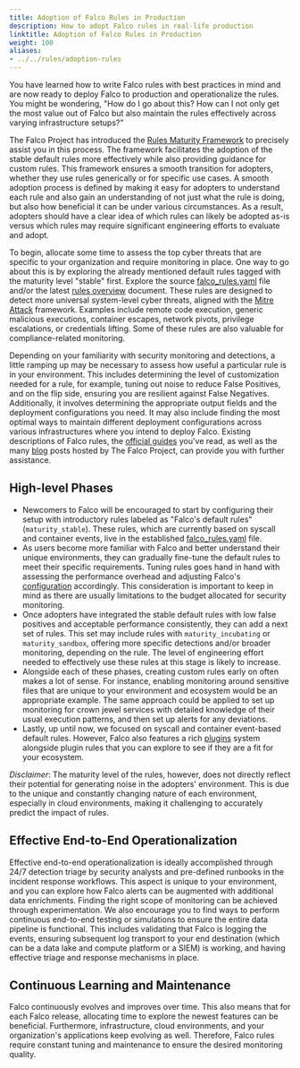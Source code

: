 ```yaml
---
title: Adoption of Falco Rules in Production
description: How to adopt Falco rules in real-life production
linktitle: Adoption of Falco Rules in Production
weight: 100
aliases:
- ../../rules/adoption-rules
---
```



You have learned how to write Falco rules with best practices in mind and are now ready to deploy Falco to production and operationalize the rules. You might be wondering, "How do I go about this? How can I not only get the most value out of Falco but also maintain the rules effectively across varying infrastructure setups?"

The Falco Project has introduced the [Rules Maturity Framework](https://github.com/falcosecurity/rules/blob/main/CONTRIBUTING.md#rules-maturity-framework) to precisely assist you in this process. The framework facilitates the adoption of the stable default rules more effectively while also providing guidance for custom rules. This framework ensures a smooth transition for adopters, whether they use rules generically or for specific use cases. A smooth adoption process is defined by making it easy for adopters to understand each rule and also gain an understanding of not just what the rule is doing, but also how beneficial it can be under various circumstances. As a result, adopters should have a clear idea of which rules can likely be adopted as-is versus which rules may require significant engineering efforts to evaluate and adopt.

To begin, allocate some time to assess the top cyber threats that are specific to your organization and require monitoring in place. One way to go about this is by exploring the already mentioned default rules tagged with the maturity level "stable" first. Explore the source [falco_rules.yaml](https://github.com/falcosecurity/rules/blob/main/rules/falco_rules.yaml) file and/or the latest [rules overview](https://falcosecurity.github.io/rules/) document. These rules are designed to detect more universal system-level cyber threats, aligned with the [Mitre Attack](https://attack.mitre.org/) framework. Examples include remote code execution, generic malicious executions, container escapes, network pivots, privilege escalations, or credentials lifting. Some of these rules are also valuable for compliance-related monitoring.

Depending on your familiarity with security monitoring and detections, a little ramping up may be necessary to assess how useful a particular rule is in your environment. This includes determining the level of customization needed for a rule, for example, tuning out noise to reduce False Positives, and on the flip side, ensuring you are resilient against False Negatives. Additionally, it involves determining the appropriate output fields and the deployment configurations you need. It may also include finding the most optimal ways to maintain different deployment configurations across various infrastructures where you intend to deploy Falco. Existing descriptions of Falco rules, the [official guides](https://falco.org/docs/) you've read, as well as the many [blog](https://falco.org/blog/) posts hosted by The Falco Project, can provide you with further assistance.

## High-level Phases

- Newcomers to Falco will be encouraged to start by configuring their setup with introductory rules labeled as "Falco's default rules" (`maturity_stable`). These rules, which are currently based on syscall and container events, live in the established [falco_rules.yaml](https://github.com/falcosecurity/rules/blob/main/rules/falco_rules.yaml) file.
- As users become more familiar with Falco and better understand their unique environments, they can gradually fine-tune the default rules to meet their specific requirements. Tuning rules goes hand in hand with assessing the performance overhead and adjusting Falco's [configuration](https://github.com/falcosecurity/falco/blob/master/falco.yaml) accordingly. This consideration is important to keep in mind as there are usually limitations to the budget allocated for security monitoring.
- Once adopters have integrated the stable default rules with low false positives and acceptable performance consistently, they can add a next set of rules. This set may include rules with `maturity_incubating` or `maturity_sandbox`,  offering more specific detections and/or broader monitoring, depending on the rule. The level of engineering effort needed to effectively use these rules at this stage is likely to increase.
- Alongside each of these phases, creating custom rules early on often makes a lot of sense. For instance, enabling monitoring around sensitive files that are unique to your environment and ecosystem would be an appropriate example. The same approach could be applied to set up monitoring for crown jewel services with detailed knowledge of their usual execution patterns, and then set up alerts for any deviations.
- Lastly, up until now, we focused on syscall and container event-based default rules. However, Falco also features a rich [plugins](https://github.com/falcosecurity/plugins) system alongside plugin rules that you can explore to see if they are a fit for your ecosystem.

*Disclaimer*: The maturity level of the rules, however, does not directly reflect their potential for generating noise in the adopters' environment. This is due to the unique and constantly changing nature of each environment, especially in cloud environments, making it challenging to accurately predict the impact of rules.


## Effective End-to-End Operationalization

Effective end-to-end operationalization is ideally accomplished through 24/7 detection triage by security analysts and pre-defined runbooks in the incident response workflows. This aspect is unique to your environment, and you can explore how Falco alerts can be augmented with additional data enrichments. Finding the right scope of monitoring can be achieved through experimentation. We also encourage you to find ways to perform continuous end-to-end testing or simulations to ensure the entire data pipeline is functional. This includes validating that Falco is logging the events, ensuring subsequent log transport to your end destination (which can be a data lake and compute platform or a SIEM) is working, and having effective triage and response mechanisms in place.

## Continuous Learning and Maintenance

Falco continuously evolves and improves over time. This also means that for each Falco release, allocating time to explore the newest features can be beneficial. Furthermore, infrastructure, cloud environments, and your organization's applications keep evolving as well. Therefore, Falco rules require constant tuning and maintenance to ensure the desired monitoring quality.
